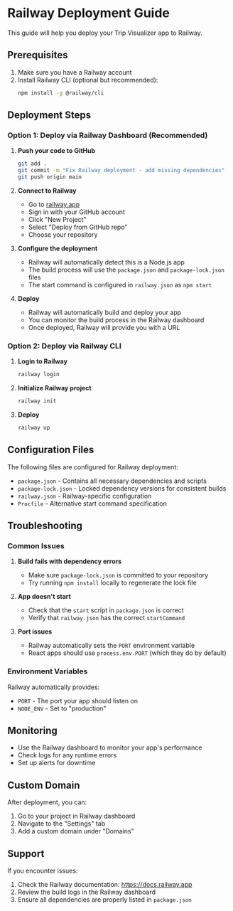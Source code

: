# Railway Deployment Guide

This guide will help you deploy your Trip Visualizer app to Railway.

## Prerequisites

1. Make sure you have a Railway account
2. Install Railway CLI (optional but recommended):
   ```bash
   npm install -g @railway/cli
   ```

## Deployment Steps

### Option 1: Deploy via Railway Dashboard (Recommended)

1. **Push your code to GitHub**
   ```bash
   git add .
   git commit -m "Fix Railway deployment - add missing dependencies"
   git push origin main
   ```

2. **Connect to Railway**
   - Go to [railway.app](https://railway.app)
   - Sign in with your GitHub account
   - Click "New Project"
   - Select "Deploy from GitHub repo"
   - Choose your repository

3. **Configure the deployment**
   - Railway will automatically detect this is a Node.js app
   - The build process will use the `package.json` and `package-lock.json` files
   - The start command is configured in `railway.json` as `npm start`

4. **Deploy**
   - Railway will automatically build and deploy your app
   - You can monitor the build process in the Railway dashboard
   - Once deployed, Railway will provide you with a URL

### Option 2: Deploy via Railway CLI

1. **Login to Railway**
   ```bash
   railway login
   ```

2. **Initialize Railway project**
   ```bash
   railway init
   ```

3. **Deploy**
   ```bash
   railway up
   ```

## Configuration Files

The following files are configured for Railway deployment:

- `package.json` - Contains all necessary dependencies and scripts
- `package-lock.json` - Locked dependency versions for consistent builds
- `railway.json` - Railway-specific configuration
- `Procfile` - Alternative start command specification

## Troubleshooting

### Common Issues

1. **Build fails with dependency errors**
   - Make sure `package-lock.json` is committed to your repository
   - Try running `npm install` locally to regenerate the lock file

2. **App doesn't start**
   - Check that the `start` script in `package.json` is correct
   - Verify that `railway.json` has the correct `startCommand`

3. **Port issues**
   - Railway automatically sets the `PORT` environment variable
   - React apps should use `process.env.PORT` (which they do by default)

### Environment Variables

Railway automatically provides:
- `PORT` - The port your app should listen on
- `NODE_ENV` - Set to "production"

## Monitoring

- Use the Railway dashboard to monitor your app's performance
- Check logs for any runtime errors
- Set up alerts for downtime

## Custom Domain

After deployment, you can:
1. Go to your project in Railway dashboard
2. Navigate to the "Settings" tab
3. Add a custom domain under "Domains"

## Support

If you encounter issues:
1. Check the Railway documentation: https://docs.railway.app
2. Review the build logs in the Railway dashboard
3. Ensure all dependencies are properly listed in `package.json` 